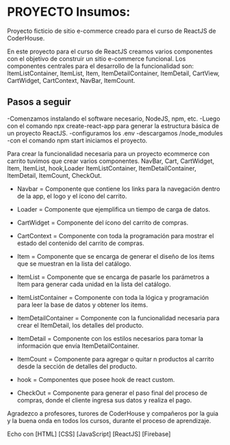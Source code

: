 # PROYECTO Insumos:

Proyecto ficticio de sitio e-commerce creado para el curso de ReactJS de CoderHouse.

En este proyecto para el curso de ReactJS creamos varios componentes con el objetivo de construir un sitio e-commerce funcional. Los componentes centrales para el desarrollo de la funcionalidad son: ItemListContainer, ItemList, Item, ItemDetailContainer, ItemDetail, CartView, CartWidget, CartContext, NavBar, ItemCount.

## Pasos a seguir

-Comenzamos instalando el software necesario, NodeJS, npm, etc. 
-Luego con el comando npx create-react-app para generar la estructura básica de un proyecto ReactJS.
-configuramos los .env
-descargamos /node_modules
-con el comando npm start iniciamos el proyecto.


Para crear la funcionalidad necesaria para un proyecto ecommerce con carrito tuvimos que crear varios componentes. NavBar, Cart, CartWidget, Item, ItemList, hook,Loader ItemListContainer, ItemDetailContainer, ItemDetail, ItemCount, CheckOut.

- Navbar = Componente que contiene los links para la navegación dentro de la app, el logo y el ícono del carrito.
- Loader = Componente que ejemplifica un tiempo de carga de datos.

- CartWidget = Componente del ícono del carrito de compras.

- CartContext = Componente con toda la programación para mostrar el estado del contenido del carrito de compras.

- Item = Componente que se encarga de generar el diseño de los ítems que se muestran en la lista del catálogo.

- ItemList = Componente que se encarga de pasarle los parámetros a Item para generar cada unidad en la lista del catálogo.

- ItemListContainer = Componente con toda la lógica y programación para leer la base de datos y obtener los items.

- ItemDetailContainer = Componente con la funcionalidad necesaria para crear el ItemDetail, los detalles del producto.

- ItemDetail = Componente con los estilos necesarios para tomar la información que envía ItemDetailContainer.

- ItemCount = Componente para agregar o quitar n productos al carrito desde la sección de detalles del producto.

- hook = Componentes que posee hook de react custom.

- CheckOut = Componente para generar el paso final del proceso de compras, donde el cliente ingresa sus datos y realiza el pago.


Agradezco a profesores, turores de CoderHouse y compañeros por la guia y la buena onda en todos los cursos, durante el proceso de aprendizaje.

Echo con [HTML] [CSS] [JavaScript] [ReactJS] [Firebase]


